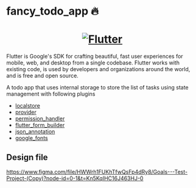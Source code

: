 # fancy_todo_app 🔥


<a href="https://flutter.dev/">
  <h1 align="center">
    <picture>
      <source media="(prefers-color-scheme: dark)" srcset="Capture.PNG">
      <img alt="Flutter" src="https://storage.googleapis.com/cms-storage-bucket/c823e53b3a1a7b0d36a9.png">
    </picture>
  </h1>
</a>


Flutter is Google's SDK for crafting beautiful, fast user experiences for
mobile, web, and desktop from a single codebase. Flutter works with existing
code, is used by developers and organizations around the world, and is free and
open source.

A todo app that uses internal storage to store the list of tasks using state management with following plugins 
  - [localstore](https://pub.dev/packages/localstorage)
  - [provider](https://pub.dev/packages/provider)
  - [permission_handler](https://pub.dev/packages/permission_handler)
  - [flutter_form_builder](https://pub.dev/packages/flutter_form_builder)
  - [json_annotation](https://pub.dev/packages/json_annotation)
  - [google_fonts](https://pub.dev/packages/google_fonts)

## Design file 

https://www.figma.com/file/HWWrh1FUKhTfwQsFp4dRy8/Goals---Test-Project-(Copy)?node-id=0-1&t=Kn5KqIHC16J463HJ-0



